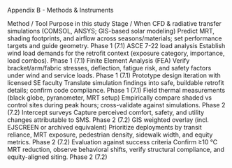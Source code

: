 Appendix B - Methods & Instruments

Method / Tool
Purpose in this study
Stage / When
CFD & radiative transfer simulations (COMSOL, ANSYS; GIS-based solar modeling)
Predict MRT, shading footprints, and airflow across seasons/materials; set performance targets and guide geometry.
Phase 1 (7.1)
ASCE 7-22 load analysis
Establish wind load demands for the retrofit context (exposure category, importance, load combos).
Phase 1 (7.1)
Finite Element Analysis (FEA)
Verify bracket/arm/fabric stresses, deflection, fatigue risk, and safety factors under wind and service loads.
Phase 1 (7.1)
Prototype design iteration with licensed SE faculty
Translate simulation findings into safe, buildable retrofit details; confirm code compliance.
Phase 1 (7.1)
Field thermal measurements (black globe, pyranometer, MRT setup)
Empirically compare shaded vs control sites during peak hours; cross-validate against simulations.
Phase 2 (7.2)
Intercept surveys
Capture perceived comfort, safety, and utility changes attributable to SMS.
Phase 2 (7.2)
GIS weighted overlay (incl. EJSCREEN or archived equivalent)
Prioritize deployments by transit reliance, MRT exposure, pedestrian density, sidewalk width, and equity metrics.
Phase 2 (7.2)
Evaluation against success criteria
Confirm ≥10 °C MRT reduction, observe behavioral shifts, verify structural compliance, and equity-aligned siting.
Phase 2 (7.2)

